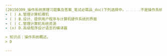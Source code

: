 ```yaml
---
(20150309_操作系统原理习题集及答案_笔试必需品_doc)下列选择中，﹎﹎﹎﹎不是操作系统关心的主要问题，
- ( ) A.管理计算机裸机 
- ( ) B.设计、提供用户程序与计算机硬件系统的界面 
- ( ) C.管理计算机系统资源 
- (x) D.高级程序设计语言的编译器

> 知识点：操作系统概述。
> D

---
```

